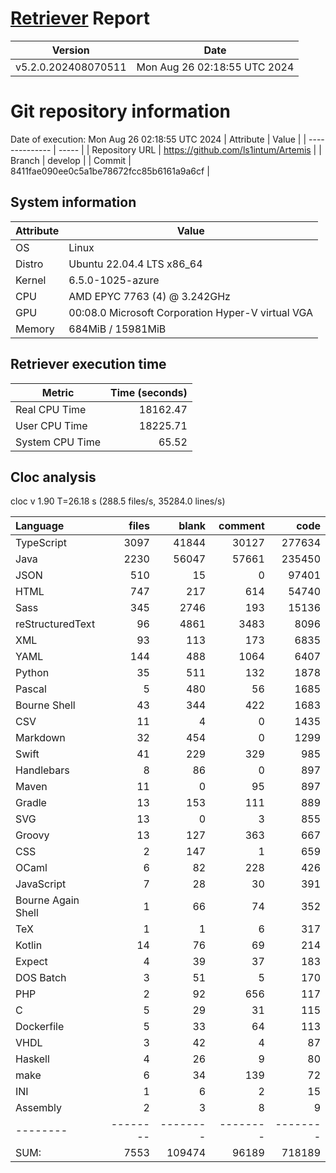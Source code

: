 # [Retriever](https://github.com/PalladioSimulator/Palladio-ReverseEngineering-Retriever) Report
| Version | Date |
| ------- | ---- |
| v5.2.0.202408070511 | Mon Aug 26 02:18:55 UTC 2024 |

# Git repository information
Date of execution: Mon Aug 26 02:18:55 UTC 2024
|    Attribute   | Value |
| -------------- | ----- |
| Repository URL | https://github.com/ls1intum/Artemis |
| Branch         | develop |
| Commit         | 8411fae090ee0c5a1be78672fcc85b6161a9a6cf |


## System information
| Attribute | Value |
| --------- | ----- |
| OS | Linux  |
| Distro | Ubuntu 22.04.4 LTS x86_64  |
| Kernel | 6.5.0-1025-azure  |
| CPU | AMD EPYC 7763 (4) @ 3.242GHz  |
| GPU | 00:08.0 Microsoft Corporation Hyper-V virtual VGA  |
| Memory | 684MiB / 15981MiB  |

## Retriever execution time
| Metric | Time (seconds) |
| --- | ---: |
| Real CPU Time | 18162.47 |
| User CPU Time | 18225.71 |
| System CPU Time | 65.52 |
<!--
Explainations:
- __Real CPU Time__: actual time the command has run (can be less than total time spent in user and system mode for multi-threaded processes)
- __User CPU Time__: time the command has spent running in user mode
- __System CPU Time__: time the command has spent running in system or kernel mode
-->

## Cloc analysis
cloc v 1.90  T=26.18 s (288.5 files/s, 35284.0 lines/s)

Language|files|blank|comment|code
:-------|-------:|-------:|-------:|-------:
TypeScript|3097|41844|30127|277634
Java|2230|56047|57661|235450
JSON|510|15|0|97401
HTML|747|217|614|54740
Sass|345|2746|193|15136
reStructuredText|96|4861|3483|8096
XML|93|113|173|6835
YAML|144|488|1064|6407
Python|35|511|132|1878
Pascal|5|480|56|1685
Bourne Shell|43|344|422|1683
CSV|11|4|0|1435
Markdown|32|454|0|1299
Swift|41|229|329|985
Handlebars|8|86|0|897
Maven|11|0|95|897
Gradle|13|153|111|889
SVG|13|0|3|855
Groovy|13|127|363|667
CSS|2|147|1|659
OCaml|6|82|228|426
JavaScript|7|28|30|391
Bourne Again Shell|1|66|74|352
TeX|1|1|6|317
Kotlin|14|76|69|214
Expect|4|39|37|183
DOS Batch|3|51|5|170
PHP|2|92|656|117
C|5|29|31|115
Dockerfile|5|33|64|113
VHDL|3|42|4|87
Haskell|4|26|9|80
make|6|34|139|72
INI|1|6|2|15
Assembly|2|3|8|9
--------|--------|--------|--------|--------
SUM:|7553|109474|96189|718189
